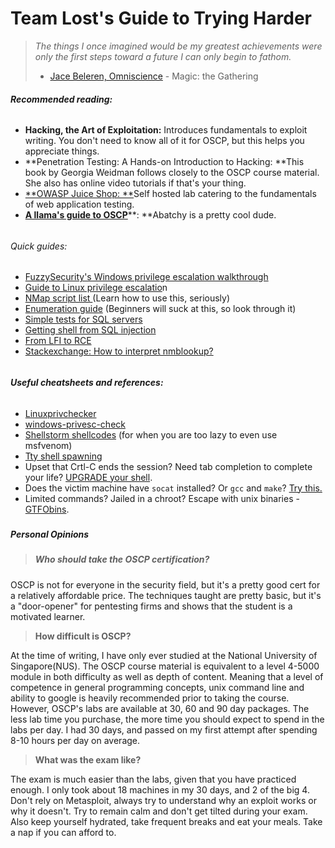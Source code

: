 # Team Lost's Guide to Trying Harder

> _The things I once imagined would be my greatest achievements were only the first steps toward a future I can only begin to fathom._
>
> * [Jace Beleren, Omniscience](http://gatherer.wizards.com/Pages/Card/Details.aspx?multiverseid=288937) -  Magic: the Gathering

###### **Recommended reading:**

* **Hacking, the Art of Exploitation:** Introduces fundamentals to exploit writing. You don't need to know all of it for OSCP, but this helps you appreciate things.
* **Penetration Testing: A Hands-on Introduction to Hacking: **This book by Georgia Weidman follows closely to the OSCP course material. She also has online video tutorials if that's your thing.
* [**OWASP Juice Shop: **](https://github.com/bkimminich/juice-shop)Self hosted lab catering to the fundamentals of web application testing.
* [**A llama's guide to OSCP**](https://legacy.gitbook.com/book/lim1ts/team-lost-essentials/edit#)**: **Abatchy is a pretty cool dude.

###### 

###### Quick guides:

* [FuzzySecurity's Windows privilege escalation walkthrough](http://www.fuzzysecurity.com/tutorials/16.html)
* [Guide to Linux privilege escalatio](https://blog.g0tmi1k.com/2011/08/basic-linux-privilege-escalation/)n
* [NMap script list ](https://nmap.org/nsedoc/)\(Learn how to use this, seriously\)
* [Enumeration guide](http://www.0daysecurity.com/penetration-testing/enumeration.html) \(Beginners will suck at this, so look through it\)
* [Simple tests for SQL servers](https://www.owasp.org/index.php/Testing_for_SQL_Server)
* [Getting shell from SQL injection](http://resources.infosecinstitute.com/anatomy-of-an-attack-gaining-reverse-shell-from-sql-injection/)
* [From LFI to RCE](https://www.exploit-db.com/papers/12992)
* [Stackexchange: How to interpret nmblookup?](https://superuser.com/questions/710304/how-to-interpret-output-of-nmblookup-a)

###### 

###### **Useful cheatsheets and references:**

* [Linuxprivchecker](https://github.com/sleventyeleven/linuxprivchecker/blob/master/linuxprivchecker.py)
* [windows-privesc-check](https://github.com/pentestmonkey/windows-privesc-check)
* [Shellstorm shellcodes](http://shell-storm.org/shellcode/) \(for when you are too lazy to even use msfvenom\)
* [Tty shell spawning](http://netsec.ws/?p=337)
* Upset that Crtl-C ends the session? Need tab completion to complete your life? [UPGRADE your shell](https://blog.ropnop.com/upgrading-simple-shells-to-fully-interactive-ttys/).
* Does the victim machine have `socat` installed? Or `gcc` and `make`? [Try this.](https://github.com/cornerpirate/socat-shell)
* Limited commands? Jailed in a chroot? Escape with unix binaries - [GTFObins](https://gtfobins.github.io/).

##### 

##### Personal Opinions

> ##### **Who should take the OSCP certification?**

OSCP is not for everyone in the security field, but it's a pretty good cert for a relatively affordable price. The techniques taught are pretty basic, but it's a "door-opener" for pentesting firms and shows that the student is a motivated learner.

> **How difficult is OSCP?**

At the time of writing, I have only ever studied at the National University of Singapore\(NUS\). The OSCP course material is equivalent to a level 4-5000 module in both difficulty as well as depth of content. Meaning that a level of competence in general programming concepts, unix command line and ability to google is heavily recommended prior to taking the course. However, OSCP's labs are available at 30, 60 and 90 day packages. The less lab time you purchase, the more time you should expect to spend in the labs per day. I had 30 days, and passed on my first attempt after spending 8-10 hours per day on average.

> **What was the exam like?**

The exam is much easier than the labs, given that you have practiced enough. I only took about 18 machines in my 30 days, and 2 of the big 4. Don't rely on Metasploit, always try to understand why an exploit works or why it doesn't. Try to remain calm and don't get tilted during your exam. Also keep yourself hydrated, take frequent breaks and eat your meals. Take a nap if you can afford to.

